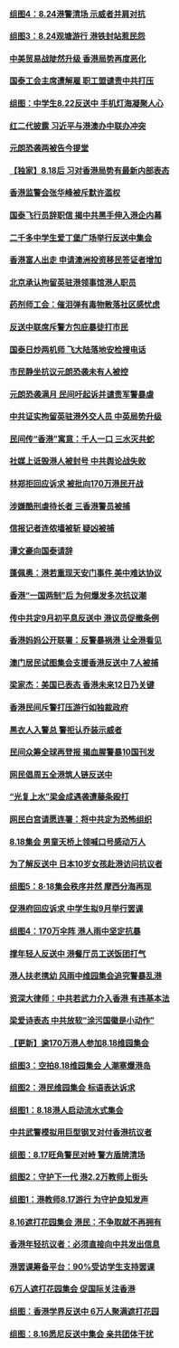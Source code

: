 #### [组图4：8.24港警清场 示威者并肩对抗](../pages/nsc415/n11475776.md?t=08250600) 
#### [组图3：8.24观塘游行 港铁封站惹民怨](../pages/nsc415/n11475637.md?t=08250600) 
#### [中美贸易战陡然升级 香港局势再度恶化](../pages/nsc415/n11475318.md?t=08250600) 
#### [国泰工会主席遭解雇 职工盟谴责中共打压](../pages/nsc415/n11474233.md?t=08250600) 
#### [组图：中学生8.22反送中 手机灯海凝聚人心](../pages/nsc415/n11472331.md?t=08250600) 
#### [红二代披露 习近平与港澳办中联办冲突](../pages/nsc415/n11472079.md?t=08250600) 
#### [元朗恐袭两被告今提堂](../pages/nsc415/n11471820.md?t=08250600) 
#### [【独家】8.18后 习对香港局势有最新内部表态](../pages/nsc415/n11471684.md?t=08250600) 
#### [香港监警会张华峰被斥默许滥权](../pages/nsc415/n11471733.md?t=08250600) 
#### [国泰飞行员辞职信 揭中共黑手伸入港企内幕](../pages/nsc415/n11471121.md?t=08250600) 
#### [二千多中学生爱丁堡广场举行反送中集会](../pages/nsc415/n11470848.md?t=08250600) 
#### [香港富人出走 申请澳洲投资移民签证者增加](../pages/nsc415/n11469699.md?t=08250600) 
#### [北京承认拘留英驻港领事馆港人职员](../pages/nsc415/n11469328.md?t=08250600) 
#### [药剂师工会：催泪弹有毒物散落社区感忧虑](../pages/nsc415/n11469330.md?t=08250600) 
#### [反送中联席斥警方包庇暴徒打市民](../pages/nsc415/n11469311.md?t=08250600) 
#### [国泰日炒两机师 飞大陆落地安检搜电话](../pages/nsc415/n11469285.md?t=08250600) 
#### [市民静坐抗议元朗恐袭未有人被控](../pages/nsc415/n11469241.md?t=08250600) 
#### [元朗恐袭满月 民间吁起诉并谴责军警暴虐](../pages/nsc415/n11468419.md?t=08250600) 
#### [中共证实拘留英驻港外交人员 中英局势升级](../pages/nsc415/n11468098.md?t=08250600) 
#### [民间传“香港”寓意：千人一口 三水灭共蛇](../pages/nsc415/n11467966.md?t=08250600) 
#### [社媒上诋毁港人被封号 中共舆论战失败](../pages/nsc415/n11466741.md?t=08250600) 
#### [林郑拒回应诉求 被批向170万港民开战](../pages/nsc415/n11466869.md?t=08250600) 
#### [涉嫌酷刑虐待长者 三香港警员被捕](../pages/nsc415/n11466944.md?t=08250600) 
#### [信报记者连侬墙被斩 疑凶被捕](../pages/nsc415/n11466927.md?t=08250600) 
#### [谭文豪向国泰请辞](../pages/nsc415/n11466909.md?t=08250600) 
#### [蓬佩奥：港若重现天安门事件 美中难达协议](../pages/nsc415/n11466069.md?t=08250600) 
#### [香港“一国两制”后 为何爆发多次抗议潮](../pages/nsc415/n11465437.md?t=08250600) 
#### [传中共定9月初平息反送中 港议员促撤条例](../pages/nsc415/n11465510.md?t=08250600) 
#### [香港妈妈公开联署：反警暴祸港 让全港看见](../pages/nsc415/n11465272.md?t=08250600) 
#### [澳门居民试图集会支援香港反送中 7人被捕](../pages/nsc415/n11464974.md?t=08250600) 
#### [梁家杰：美国已表态 香港未来12日乃关键](../pages/nsc415/n11464455.md?t=08250600) 
#### [香港民间斥警打压游行如独裁政府](../pages/nsc415/n11464533.md?t=08250600) 
#### [黑衣人入警总 警拒认乔装示威者](../pages/nsc415/n11464489.md?t=08250600) 
#### [民间众筹全球再登报 揭血腥警暴10国刊发](../pages/nsc415/n11464474.md?t=08250600) 
#### [网民倡周五全港筑人链反送中](../pages/nsc415/n11464465.md?t=08250600) 
#### [“光复上水”梁金成遇袭遭藤条殴打](../pages/nsc415/n11464450.md?t=08250600) 
#### [网民白宫请愿连署：将中共定为恐怖组织](../pages/nsc415/n11449390.md?t=08250600) 
#### [8.18集会 男童天桥上领喊口号感动万人](../pages/nsc415/n11463185.md?t=08250600) 
#### [为了解反送中 日本10岁女孩赴港访问抗议者](../pages/nsc415/n11463151.md?t=08250600) 
#### [组图5：8‧18集会秩序井然 摩西分海再现](../pages/nsc415/n11462170.md?t=08250600) 
#### [促港府回应诉求 中学生拟9月举行罢课](../pages/nsc415/n11462147.md?t=08250600) 
#### [组图4：170万伞阵 港人雨中坚定抗暴](../pages/nsc415/n11457345.md?t=08250600) 
#### [撑年轻人反送中 港餐厅员工送饭团打气](../pages/nsc415/n11462104.md?t=08250600) 
#### [港人扶老携幼 风雨中维园集会追究警暴乱港](../pages/nsc415/n11461451.md?t=08250600) 
#### [资深大律师：中共若武力介入香港 有违基本法](../pages/nsc415/n11461371.md?t=08250600) 
#### [梁爱诗表态 中共放软“涂污国徽是小动作”](../pages/nsc415/n11461405.md?t=08250600) 
#### [【更新】逾170万港人参加8.18维园集会](../pages/nsc415/n11460677.md?t=08250600) 
#### [组图3：空拍8.18维园集会 人潮塞爆港岛](../pages/nsc415/n11457344.md?t=08250600) 
#### [组图2：港民维园集会 标语表达诉求](../pages/nsc415/n11457342.md?t=08250600) 
#### [组图1：8.18港人启动流水式集会](../pages/nsc415/n11457341.md?t=08250600) 
#### [中共武警模拟用巨型钢叉对付香港抗议者](../pages/nsc415/n11460854.md?t=08250600) 
#### [组图：8.17旺角警民对峙 警方盾牌清场](../pages/nsc415/n11457339.md?t=08250600) 
#### [组图2：守护下一代 港2.2万教师上街头](../pages/nsc415/n11457299.md?t=08250600) 
#### [组图1：港教师8.17游行 为守护良知发声](../pages/nsc415/n11457297.md?t=08250600) 
#### [8.16遮打花园集会 港民：不争取就不再拥有](../pages/nsc415/n11458930.md?t=08250600) 
#### [香港年轻抗议者：必须直接向中共发出信息](../pages/nsc415/n11458480.md?t=08250600) 
#### [港罢课筹备平台：90%受访学生支持罢课](../pages/nsc415/n11458562.md?t=08250600) 
#### [6万人遮打花园集会 促国际关注香港](../pages/nsc415/n11458002.md?t=08250600) 
#### [组图：香港学界反送中 6万人聚满遮打花园](../pages/nsc415/n11457295.md?t=08250600) 
#### [组图：8.16悉尼反送中集会 亲共团体干扰](../pages/nsc415/n11457294.md?t=08250600) 
